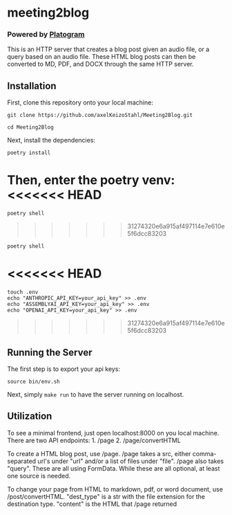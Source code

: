 # meeting2blog
### Powered by [Platogram](https://github.com/code-anyway/platogram)

This is an HTTP server that creates a blog post given an audio file, or a query based on an audio file.
These HTML blog posts can then be converted to MD, PDF, and DOCX through the same HTTP server.

## Installation
First, clone this repository onto your local machine:

    git clone https://github.com/axelKeizoStahl/Meeting2Blog.git

    cd Meeting2Blog
Next, install the dependencies:

    poetry install

Then, enter the poetry venv:
<<<<<<< HEAD
=======

    poetry shell
>>>>>>> 31274320e6a915af497114e7e610e5f6dcc83203

    poetry shell

<<<<<<< HEAD
=======
    
    touch .env
    echo "ANTHROPIC_API_KEY=your_api_key" >> .env
    echo "ASSEMBLYAI_API_KEY=your_api_key" >> .env
    echo "OPENAI_API_KEY=your_api_key" >> .env
    

>>>>>>> 31274320e6a915af497114e7e610e5f6dcc83203
## Running the Server
The first step is to export your api keys:

    source bin/env.sh

Next, simply `make run` to have the server running on localhost.

## Utilization
To see a minimal frontend, just open localhost:8000 on you local machine.
There are two API endpoints:
    1. /page
    2. /page/convertHTML

To create a HTML blog post, use /page.
    /page takes a src, either comma-separated url's under "url" and/or a list of files under "file".
    /page also takes "query".
These are all using FormData. While these are all optional, at least one source is needed.

To change your page from HTML to markdown, pdf, or word document, use /post/convertHTML.
    "dest_type" is a str with the file extension for the destination type.
    "content" is the HTML that /page returned
